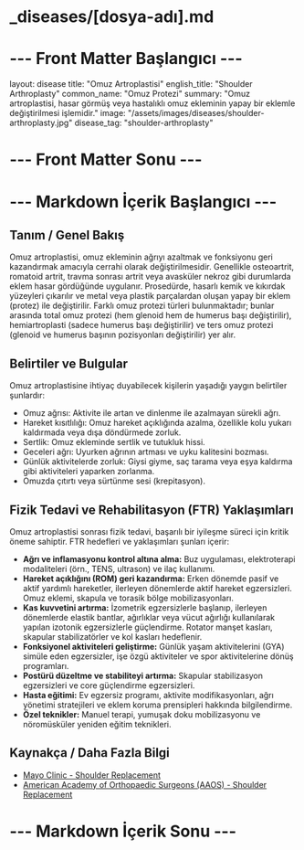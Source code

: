 # _diseases/[dosya-adı].md

# --- Front Matter Başlangıcı ---
layout: disease
title: "Omuz Artroplastisi"
english_title: "Shoulder Arthroplasty"
common_name: "Omuz Protezi"
summary: "Omuz artroplastisi, hasar görmüş veya hastalıklı omuz ekleminin yapay bir eklemle değiştirilmesi işlemidir."
image: "/assets/images/diseases/shoulder-arthroplasty.jpg"
disease_tag: "shoulder-arthroplasty"
# --- Front Matter Sonu ---

# --- Markdown İçerik Başlangıcı ---

## Tanım / Genel Bakış

Omuz artroplastisi, omuz ekleminin ağrıyı azaltmak ve fonksiyonu geri kazandırmak amacıyla cerrahi olarak değiştirilmesidir. Genellikle osteoartrit, romatoid artrit, travma sonrası artrit veya avasküler nekroz gibi durumlarda eklem hasar gördüğünde uygulanır. Prosedürde, hasarlı kemik ve kıkırdak yüzeyleri çıkarılır ve metal veya plastik parçalardan oluşan yapay bir eklem (protez) ile değiştirilir. Farklı omuz protezi türleri bulunmaktadır; bunlar arasında total omuz protezi (hem glenoid hem de humerus başı değiştirilir), hemiartroplasti (sadece humerus başı değiştirilir) ve ters omuz protezi (glenoid ve humerus başının pozisyonları değiştirilir) yer alır.

## Belirtiler ve Bulgular

Omuz artroplastisine ihtiyaç duyabilecek kişilerin yaşadığı yaygın belirtiler şunlardır:

*   Omuz ağrısı: Aktivite ile artan ve dinlenme ile azalmayan sürekli ağrı.
*   Hareket kısıtlılığı: Omuz hareket açıklığında azalma, özellikle kolu yukarı kaldırmada veya dışa döndürmede zorluk.
*   Sertlik: Omuz ekleminde sertlik ve tutukluk hissi.
*   Geceleri ağrı: Uyurken ağrının artması ve uyku kalitesini bozması.
*   Günlük aktivitelerde zorluk: Giysi giyme, saç tarama veya eşya kaldırma gibi aktiviteleri yaparken zorlanma.
*   Omuzda çıtırtı veya sürtünme sesi (krepitasyon).

## Fizik Tedavi ve Rehabilitasyon (FTR) Yaklaşımları

Omuz artroplastisi sonrası fizik tedavi, başarılı bir iyileşme süreci için kritik öneme sahiptir. FTR hedefleri ve yaklaşımları şunları içerir:

*   **Ağrı ve inflamasyonu kontrol altına alma:** Buz uygulaması, elektroterapi modaliteleri (örn., TENS, ultrason) ve ilaç kullanımı.
*   **Hareket açıklığını (ROM) geri kazandırma:** Erken dönemde pasif ve aktif yardımlı hareketler, ilerleyen dönemlerde aktif hareket egzersizleri. Omuz eklemi, skapula ve torasik bölge mobilizasyonları.
*   **Kas kuvvetini artırma:** İzometrik egzersizlerle başlanıp, ilerleyen dönemlerde elastik bantlar, ağırlıklar veya vücut ağırlığı kullanılarak yapılan izotonik egzersizlerle güçlendirme. Rotator manşet kasları, skapular stabilizatörler ve kol kasları hedeflenir.
*   **Fonksiyonel aktiviteleri geliştirme:** Günlük yaşam aktivitelerini (GYA) simüle eden egzersizler, işe özgü aktiviteler ve spor aktivitelerine dönüş programları.
*   **Postürü düzeltme ve stabiliteyi artırma:** Skapular stabilizasyon egzersizleri ve core güçlendirme egzersizleri.
*   **Hasta eğitimi:** Ev egzersiz programı, aktivite modifikasyonları, ağrı yönetimi stratejileri ve eklem koruma prensipleri hakkında bilgilendirme.
*   **Özel teknikler:** Manuel terapi, yumuşak doku mobilizasyonu ve nöromüsküler yeniden eğitim teknikleri.

## Kaynakça / Daha Fazla Bilgi

*   [Mayo Clinic - Shoulder Replacement](https://www.mayoclinic.org/tests-procedures/shoulder-replacement/about/pac-20384742)
*   [American Academy of Orthopaedic Surgeons (AAOS) - Shoulder Replacement](https://www.aaos.org/patient/medical-conditions/shoulder-replacement/)
# --- Markdown İçerik Sonu ---